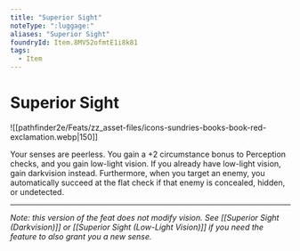 ```yaml
---
title: "Superior Sight"
noteType: ":luggage:"
aliases: "Superior Sight"
foundryId: Item.8MV52ofmtE1i8k81
tags:
  - Item
---
```


# Superior Sight
![[pathfinder2e/Feats/zz_asset-files/icons-sundries-books-book-red-exclamation.webp|150]]

Your senses are peerless. You gain a +2 circumstance bonus to Perception checks, and you gain low-light vision. If you already have low-light vision, gain darkvision instead. Furthermore, when you target an enemy, you automatically succeed at the flat check if that enemy is concealed, hidden, or undetected.

* * *

_Note: this version of the feat does not modify vision. See [[Superior Sight (Darkvision)]] or [[Superior Sight (Low-Light Vision)]] if you need the feature to also grant you a new sense._

